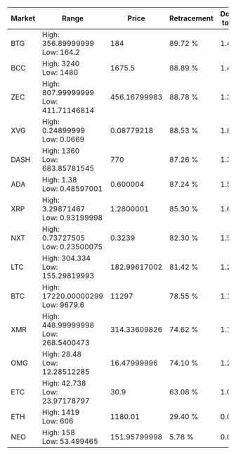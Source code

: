 | Market | Range | Price| Retracement | Doubles to 50% |
| --- | --- | --- | --- | --- |
| BTG | High: 356.89999999<br />Low: 164.2 | 184 | 89.72 % | 1.42 |
| BCC | High: 3240<br />Low: 1480 | 1675.5 | 88.89 % | 1.41 |
| ZEC | High: 807.99999999<br />Low: 411.71146814 | 456.16799983 | 88.78 % | 1.34 |
| XVG | High: 0.24899999<br />Low: 0.0669 | 0.08779218 | 88.53 % | 1.80 |
| DASH | High: 1360<br />Low: 683.85781545 | 770 | 87.26 % | 1.33 |
| ADA | High: 1.38<br />Low: 0.48597001 | 0.600004 | 87.24 % | 1.55 |
| XRP | High: 3.29871467<br />Low: 0.93199998 | 1.2800001 | 85.30 % | 1.65 |
| NXT | High: 0.73727505<br />Low: 0.23500075 | 0.3239 | 82.30 % | 1.50 |
| LTC | High: 304.334<br />Low: 155.29819993 | 182.99617002 | 81.42 % | 1.26 |
| BTC | High: 17220.00000299<br />Low: 9679.6 | 11297 | 78.55 % | 1.19 |
| XMR | High: 448.99999998<br />Low: 268.5400473 | 314.33609826 | 74.62 % | 1.14 |
| OMG | High: 28.48<br />Low: 12.28512285 | 16.47999996 | 74.10 % | 1.24 |
| ETC | High: 42.738<br />Low: 23.97178797 | 30.9 | 63.08 % | 1.08 |
| ETH | High: 1419<br />Low: 606 | 1180.01 | 29.40 % | 0.00 |
| NEO | High: 158<br />Low: 53.499465 | 151.95799998 | 5.78 % | 0.00 |
